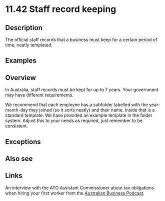 # 11.42 Staff record keeping

## Description

The official staff records that a business must keep for a certain period of time, neatly templated.

## Examples

## Overview

In Australia, staff records must be kept for up to 7 years. Your government may have different requirements.

We recommend that each employee has a subfolder labelled with the year-month-day they joined (so it sorts neatly) and their name. Inside that is a standard template. We have provided an example template in the folder system. Adjust this to your needs as required, just remember to be consistent.

## Exceptions

## Also see


## Links

An interview with the ATO Assistant Commissioner about tax obligations when hiring your first worker from the [Australian Business Podcast](https://www.youtube.com/watch?v=6MwO1g0F9IY).
